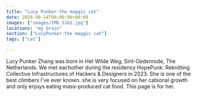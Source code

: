 ```yaml
---
title: "Lucy Punker-the maggic cat"
date: 2020-06-14T00:00:00+00:00
images: ["images/IMG_5162.jpg"]
locations: "my brain"
section: ["LucyPunker-the maggic cat"]
tags: ["cat"]

---
```


Lucy Punker Zhang was born in Het Wilde Weg, Sint-Oedenrode, The Netherlands.  We met eachother during the residency HopePunk: Reknitting Collective Infrastructures of Hackers & Designers in 2023. She is one of the best climbers I've ever known. she is very focused on her catsonal growth and only enjoys eating mass-produced cat food. This page is for her.
